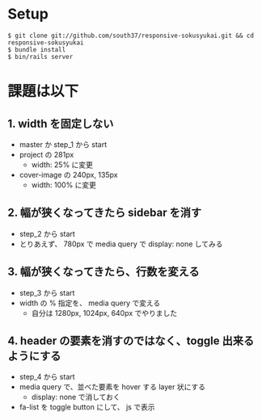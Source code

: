 # Setup

```
$ git clone git://github.com/south37/responsive-sokusyukai.git && cd responsive-sokusyukai
$ bundle install
$ bin/rails server
```

# 課題は以下
## 1. width を固定しない
- master か step_1 から start
- project の 281px
  - width: 25% に変更
- cover-image の 240px, 135px
  - width: 100% に変更

##  2. 幅が狭くなってきたら sidebar を消す
- step_2 から start
- とりあえず、 780px で media query で display: none してみる

## 3. 幅が狭くなってきたら、行数を変える
- step_3 から start
- width の % 指定を、 media query で変える
  - 自分は 1280px, 1024px, 640px でやりました

## 4. header の要素を消すのではなく、toggle 出来るようにする
- step_4 から start
- media query で、並べた要素を hover する layer 状にする
    - display: none で消しておく
- fa-list を toggle button にして、 js で表示
